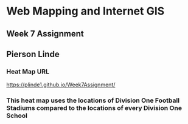 # Web Mapping and Internet GIS
## Week 7 Assignment
## Pierson Linde

### Heat Map URL
<https://plinde1.github.io/Week7Assignment/>

### This heat map uses the locations of Division One Football Stadiums compared to the locations of every Division One School
